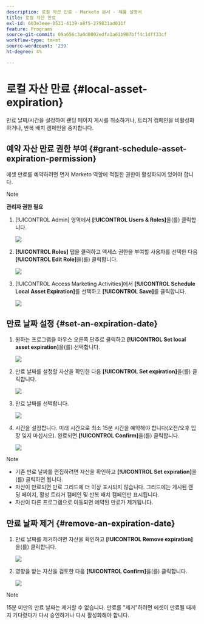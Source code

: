 ```yaml
---
description: 로컬 자산 만료 - Marketo 문서 - 제품 설명서
title: 로컬 자산 만료
exl-id: 603e3eee-0531-4139-a8f5-279831ad011f
feature: Programs
source-git-commit: 09a656c3a0d0002edfa1a61b987bff4c1dff33cf
workflow-type: tm+mt
source-wordcount: '239'
ht-degree: 4%

---
```


# 로컬 자산 만료 {#local-asset-expiration}

만료 날짜/시간을 설정하여 랜딩 페이지 게시를 취소하거나, 트리거 캠페인을 비활성화하거나, 반복 배치 캠페인을 중지합니다.

## 예약 자산 만료 권한 부여 {#grant-schedule-asset-expiration-permission}

에셋 만료를 예약하려면 먼저 Marketo 역할에 적절한 권한이 활성화되어 있어야 합니다.

>[!NOTE]
>
>**관리자 권한 필요**

1. [!UICONTROL Admin] 영역에서 **[!UICONTROL Users & Roles]**&#x200B;을(를) 클릭합니다.

   ![](assets/local-asset-expiration-1.png)

1. **[!UICONTROL Roles]** 탭을 클릭하고 액세스 권한을 부여할 사용자를 선택한 다음 **[!UICONTROL Edit Role]**&#x200B;을(를) 클릭합니다.

   ![](assets/local-asset-expiration-2.png)

1. [!UICONTROL Access Marketing Activities]에서 **[!UICONTROL Schedule Local Asset Expiration]**&#x200B;를 선택하고 **[!UICONTROL Save]**&#x200B;를 클릭합니다.

   ![](assets/local-asset-expiration-3.png)

## 만료 날짜 설정 {#set-an-expiration-date}

1. 원하는 프로그램을 마우스 오른쪽 단추로 클릭하고 **[!UICONTROL Set local asset expiration]**&#x200B;을(를) 선택합니다.

   ![](assets/local-asset-expiration-4.png)

1. 만료 날짜를 설정할 자산을 확인한 다음 **[!UICONTROL Set expiration]**&#x200B;을(를) 클릭합니다.

   ![](assets/local-asset-expiration-5.png)

1. 만료 날짜를 선택합니다.

   ![](assets/local-asset-expiration-6.png)

1. 시간을 설정합니다. 미래 시간으로 최소 15분 시간을 예약해야 합니다(오전/오후 입장 잊지 마십시오). 완료되면 **[!UICONTROL Confirm]**&#x200B;을(를) 클릭합니다.

   ![](assets/local-asset-expiration-7.png)

>[!NOTE]
>
>* 기존 만료 날짜를 편집하려면 자산을 확인하고 **[!UICONTROL Set expiration]**&#x200B;을(를) 클릭하면 됩니다.
>* 자산이 만료되면 만료 그리드에 더 이상 표시되지 않습니다. 그리드에는 게시된 랜딩 페이지, 활성 트리거 캠페인 및 반복 배치 캠페인만 표시됩니다.
>* 자산이 다른 프로그램으로 이동되면 예약된 만료가 제거됩니다.

## 만료 날짜 제거 {#remove-an-expiration-date}

1. 만료 날짜를 제거하려면 자산을 확인하고 **[!UICONTROL Remove expiration]**&#x200B;을(를) 클릭합니다.

   ![](assets/local-asset-expiration-8.png)

1. 영향을 받는 자산을 검토한 다음 **[!UICONTROL Confirm]**&#x200B;을(를) 클릭합니다.

   ![](assets/local-asset-expiration-9.png)

>[!NOTE]
>
>15분 미만의 만료 날짜는 제거할 수 없습니다. 만료를 &quot;제거&quot;하려면 에셋이 만료될 때까지 기다렸다가 다시 승인하거나 다시 활성화해야 합니다.
